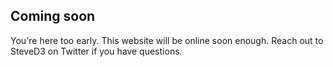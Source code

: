 ## Coming soon

You're here too early. This website will be online soon enough. Reach out to SteveD3 on Twitter if you have questions.
